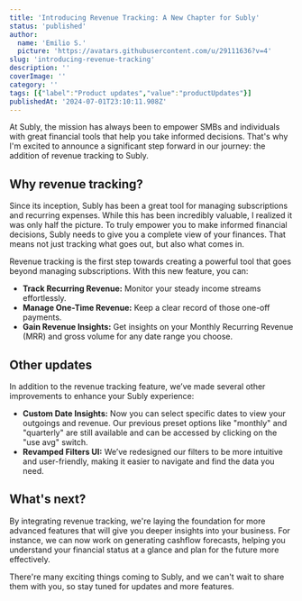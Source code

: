 ```yaml
---
title: 'Introducing Revenue Tracking: A New Chapter for Subly'
status: 'published'
author:
  name: 'Emilio S.'
  picture: 'https://avatars.githubusercontent.com/u/29111636?v=4'
slug: 'introducing-revenue-tracking'
description: ''
coverImage: ''
category: ''
tags: [{"label":"Product updates","value":"productUpdates"}]
publishedAt: '2024-07-01T23:10:11.908Z'
---
```


At Subly, the mission has always been to empower SMBs and individuals with great financial tools that help you take informed decisions. That's why I'm excited to announce a significant step forward in our journey: the addition of revenue tracking to Subly.

## Why revenue tracking?

Since its inception, Subly has been a great tool for managing subscriptions and recurring expenses. While this has been incredibly valuable, I realized it was only half the picture. To truly empower you to make informed financial decisions, Subly needs to give you a complete view of your finances. That means not just tracking what goes out, but also what comes in.

Revenue tracking is the first step towards creating a powerful tool that goes beyond managing subscriptions. With this new feature, you can:

- **Track Recurring Revenue:** Monitor your steady income streams effortlessly.
- **Manage One-Time Revenue:** Keep a clear record of those one-off payments.
- **Gain Revenue Insights:** Get insights on your Monthly Recurring Revenue (MRR) and gross volume for any date range you choose.

## Other updates

In addition to the revenue tracking feature, we’ve made several other improvements to enhance your Subly experience:

- **Custom Date Insights:** Now you can select specific dates to view your outgoings and revenue. Our previous preset options like "monthly" and "quarterly" are still available and can be accessed by clicking on the "use avg" switch.
- **Revamped Filters UI:** We’ve redesigned our filters to be more intuitive and user-friendly, making it easier to navigate and find the data you need.

## What's next?

By integrating revenue tracking, we're laying the foundation for more advanced features that will give you deeper insights into your business. For instance, we can now work on generating cashflow forecasts, helping you understand your financial status at a glance and plan for the future more effectively.

There're many exciting things coming to Subly, and we can't wait to share them with you, so stay tuned for updates and more features.